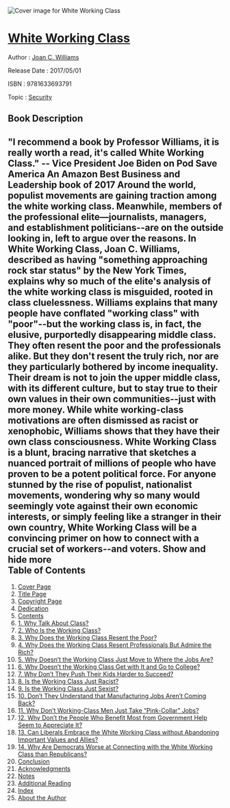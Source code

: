 ![Cover image for White Working Class](https://imgdetail.ebookreading.net/cover/cover/20200215/EB9781633693791.jpg)

[White Working Class](https://ebookreading.net/view/book/White+Working+Class-EB9781633693791_1.html "White Working Class")
====================================================================================================================

Author : [Joan C. Williams](https://ebookreading.net/search/author/Joan+C.+Williams)

Release Date : 2017/05/01

ISBN : 9781633693791

Topic : [Security](https://ebookreading.net/search/category/security)

Book Description
-----------------

 "I recommend a book by Professor Williams, it is really worth a read, it's called White Working Class." -- Vice President Joe Biden on Pod Save America
An Amazon Best Business and Leadership book of 2017
Around the world, populist movements are gaining traction among the white working class. Meanwhile, members of the professional elite—journalists, managers, and establishment politicians--are on the outside looking in, left to argue over the reasons. In White Working Class, Joan C. Williams, described as having "something approaching rock star status" by the New York Times, explains why so much of the elite's analysis of the white working class is misguided, rooted in class cluelessness.
Williams explains that many people have conflated "working class" with "poor"--but the working class is, in fact, the elusive, purportedly disappearing middle class. They often resent the poor and the professionals alike. But they don't resent the truly rich, nor are they particularly bothered by income inequality. Their dream is not to join the upper middle class, with its different culture, but to stay true to their own values in their own communities--just with more money. While white working-class motivations are often dismissed as racist or xenophobic, Williams shows that they have their own class consciousness.
White Working Class is a blunt, bracing narrative that sketches a nuanced portrait of millions of people who have proven to be a potent political force. For anyone stunned by the rise of populist, nationalist movements, wondering why so many would seemingly vote against their own economic interests, or simply feeling like a stranger in their own country, White Working Class will be a convincing primer on how to connect with a crucial set of workers--and voters.
        Show and hide more                
Table of Contents
-----------------

1. [Cover Page](https://ebookreading.net/view/book/White+Working+Class-EB9781633693791_1.html)
1. [Title Page](https://ebookreading.net/view/book/White+Working+Class-EB9781633693791_3.html)
1. [Copyright Page](https://ebookreading.net/view/book/White+Working+Class-EB9781633693791_4.html)
1. [Dedication](https://ebookreading.net/view/book/White+Working+Class-EB9781633693791_5.html)
1. [Contents](https://ebookreading.net/view/book/White+Working+Class-EB9781633693791_7.html)
1. [1. Why Talk About Class?](https://ebookreading.net/view/book/White+Working+Class-EB9781633693791_8.html)
1. [2. Who Is the Working Class?](https://ebookreading.net/view/book/White+Working+Class-EB9781633693791_9.html)
1. [3. Why Does the Working Class Resent the Poor?](https://ebookreading.net/view/book/White+Working+Class-EB9781633693791_10.html)
1. [4. Why Does the Working Class Resent Professionals But Admire the Rich?](https://ebookreading.net/view/book/White+Working+Class-EB9781633693791_11.html)
1. [5. Why Doesn’t the Working Class Just Move to Where the Jobs Are?](https://ebookreading.net/view/book/White+Working+Class-EB9781633693791_12.html)
1. [6. Why Doesn’t the Working Class Get with It and Go to College?](https://ebookreading.net/view/book/White+Working+Class-EB9781633693791_13.html)
1. [7. Why Don’t They Push Their Kids Harder to Succeed?](https://ebookreading.net/view/book/White+Working+Class-EB9781633693791_14.html)
1. [8. Is the Working Class Just Racist?](https://ebookreading.net/view/book/White+Working+Class-EB9781633693791_15.html)
1. [9. Is the Working Class Just Sexist?](https://ebookreading.net/view/book/White+Working+Class-EB9781633693791_16.html)
1. [10. Don’t They Understand that Manufacturing Jobs Aren’t Coming Back?](https://ebookreading.net/view/book/White+Working+Class-EB9781633693791_17.html)
1. [11. Why Don’t Working-Class Men Just Take “Pink-Collar” Jobs?](https://ebookreading.net/view/book/White+Working+Class-EB9781633693791_18.html)
1. [12. Why Don’t the People Who Benefit Most from Government Help Seem to Appreciate It?](https://ebookreading.net/view/book/White+Working+Class-EB9781633693791_19.html)
1. [13. Can Liberals Embrace the White Working Class without Abandoning Important Values and Allies?](https://ebookreading.net/view/book/White+Working+Class-EB9781633693791_20.html)
1. [14. Why Are Democrats Worse at Connecting with the White Working Class than Republicans?](https://ebookreading.net/view/book/White+Working+Class-EB9781633693791_21.html)
1. [Conclusion](https://ebookreading.net/view/book/White+Working+Class-EB9781633693791_22.html)
1. [Acknowledgments](https://ebookreading.net/view/book/White+Working+Class-EB9781633693791_23.html)
1. [Notes](https://ebookreading.net/view/book/White+Working+Class-EB9781633693791_24.html)
1. [Additional Reading](https://ebookreading.net/view/book/White+Working+Class-EB9781633693791_25.html)
1. [Index](https://ebookreading.net/view/book/White+Working+Class-EB9781633693791_26.html)
1. [About the Author](https://ebookreading.net/view/book/White+Working+Class-EB9781633693791_27.html)
